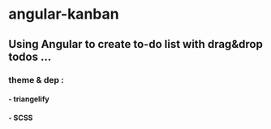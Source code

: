 # angular-kanban

## Using Angular to create to-do list with drag&drop todos ...
### theme & dep :
#### - triangelify 
#### - SCSS
